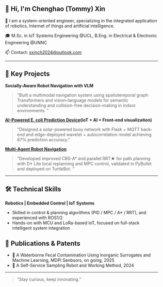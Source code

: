 ## 👋 Hi, I'm Chenghao (Tommy) Xin 

🚀 I am a system-oriented engineer, specializing in the integrated application of robotics, Internet of things and artificial intelligence.

🎓 M.Sc. in IoT Systems Engineering @UCL, B.Eng. in Electrical & Electronic Engineering @UNNC

📫 Contact: xxinch2024@outlook.com 


---

## 🚀 Key Projects

**Socially-Aware Robot Navigation with VLM**
> "Built a multimodal navigation system using spatiotemporal graph Transformers and vision–language models for semantic understanding and collision-free decision-making in indoor environments. " 

**[AI-Powered E. coli Prediction Device](https://github.com/Headmaster218/AquaSense)(IoT + AI + Front-end visualization)**

> "Designed a solar-powered buoy network with Flask + MQTT back-end and edge-deployed wavelet + autocorrelation model achieving 87% prediction accuracy." 

**[Multi-Agent Robot Navigation](https://github.com/XXINCH-code/multi-agent-navi)**

> "Developed improved CBS-A* and parallel RRT★ for path planning with D* Lite local replanning and MPC control, validated in PyBullet and deployed on TurtleBot. "

---

## 🛠 Technical Skills
**Robotics | Embedded Control | IoT Systems**

- Skilled in control & planning algorithms (PID / MPC / A* / RRT), and experienced with ROS1/2  
- Hands-on with MCU and LoRa-based IoT, focused on full-stack intelligent system integration



## 📜 Publications & Patents
- 📝 A Waterborne Fecal Contamination Using Inorganic Surrogates and Machine Learning, MDPI Senbsors, on going, 2025
- 📝 A Self-Service Sampling Robot and Working Method, 2024

---

> “Stay curious, keep innovating.”  
